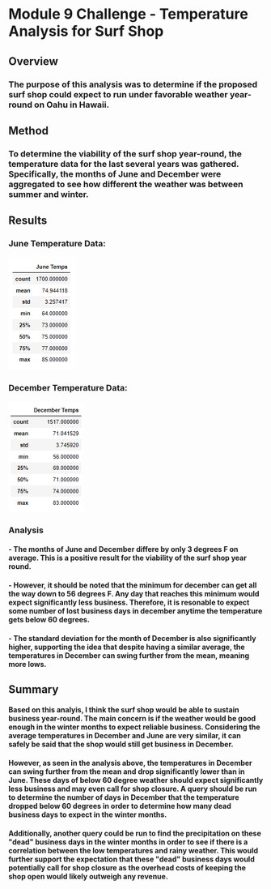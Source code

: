 # Module 9 Challenge - Temperature Analysis for Surf Shop

## Overview

### The purpose of this analysis was to determine if the proposed surf shop could expect to run under favorable weather year-round on Oahu in Hawaii.

## Method

### To determine the viability of the surf shop year-round, the temperature data for the last several years was gathered. Specifically, the months of June and December were aggregated to see how different the weather was between summer and winter.

## Results

### June Temperature Data:

![June Temps](/june_temps.png)

### December Temperature Data:

![June Temps](/december_temps.png)

### Analysis

#### - The months of June and December differe by only 3 degrees F on average. This is a positive result for the viability of the surf shop year round.

#### - However, it should be noted that the minimum for december can get all the way down to 56 degrees F. Any day that reaches this minimum would expect significantly less business. Therefore, it is resonable to expect some number of lost business days in december anytime the temperature gets below 60 degrees.

#### - The standard deviation for the month of December is also significantly higher, supporting the idea that despite having a similar average, the temperatures in December can swing further from the mean, meaning more lows.

## Summary

#### Based on this analyis, I think the surf shop would be able to sustain business year-round. The main concern is if the weather would be good enough in the winter months to expect reliable business. Considering the average temperatures in December and June are very similar, it can safely be said that the shop would still get business in December.

#### However, as seen in the analysis above, the temperatures in December can swing further from the mean and drop significantly lower than in June. These days of below 60 degree weather should expect significantly less business and may even call for shop closure. A query should be run to determine the number of days in December that the temperature dropped below 60 degrees in order to determine how many dead business days to expect in the winter months.

#### Additionally, another query could be run to find the precipitation on these "dead" business days in the winter months in order to see if there is a correlation between the low temperatures and rainy weather. This would further support the expectation that these "dead" business days would potentially call for shop closure as the overhead costs of keeping the shop open would likely outweigh any revenue.
